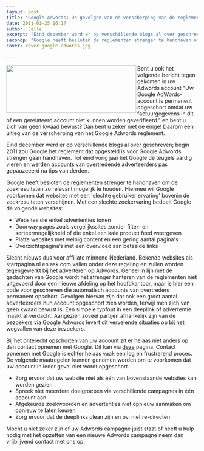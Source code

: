 ```yaml
---
layout: post
title: "Google Adwords: De gevolgen van de verscherping van de reglementen"
date: 2011-01-25 16:17
author: Jelle
excerpt: "Eind december werd er op verschillende blogs al over geschreven; begin 2011 zou Google het reglement dat opgesteld is voor Google Adwords strenger gaan handhaven. Tot eind vorig jaar liet Google de teugels aardig vieren en werden accounts van overtredende adverteerders pas gepauzeeerd na tips van derden."
secondp: "Google heeft besloten de reglementen strenger te handhaven om de zoekresultaten zo relevant mogelijk te houden. Hiermee wil Google voorkomen dat websites met een 'slechte gebruiker ervaring' bovenin de zoekresultaten verschijnen."
cover: cover-google-adwords.jpg

---
```

&#x20;<a href="http://www.nubisonline.nl/wp-content/uploads/2011/02/google-adwords-logo.jpg"><img align="left" class="size-full wp-image-275" title="google-adwords" src="http://www.nubisonline.nl/wp-content/uploads/2011/02/google-adwords-logo.jpg" alt="" width="342" height="126" /></a>Bent u ook het volgende bericht tegen gekomen in uw Adwords account "Uw Google AdWords-account is permanent opgeschort omdat uw factuurgegevens in dit of een gerelateerd account niet kunnen worden geverifieerd." en bent u zich van geen kwaad bewust? Dan bent u zeker niet de enige! Daarom een uitleg van de verscherping van het Google Adwords reglement.

Eind december werd er op verschillende blogs al over geschreven; begin 2011 zou Google het reglement dat opgesteld is voor Google Adwords strenger gaan handhaven. Tot eind vorig jaar liet Google de teugels aardig vieren en werden accounts van overtredende adverteerders pas gepauzeeerd na tips van derden.

Google heeft besloten de reglementen strenger te handhaven om de zoekresultaten zo relevant mogelijk te houden. Hiermee wil Google voorkomen dat websites met een 'slechte gebruiker ervaring' bovenin de zoekresultaten verschijnen. Met een slechte zoekervaring bedoelt Google de volgende websites:

- Websites die enkel advertenties tonen
- Doorway pages zoals vergelijkssites zonder filter- en sorteermogelijkheid of die enkel een kale product feed weergeven
- Platte websites met weinig content en een gering aantal pagina's
- Overzichtspagina’s met een overvloed aan betaalde links

Slecht nieuws dus voor affiliate minnend Nederland. Bekende websites als startpagina.nl en ask.com vallen onder deze regeling en zullen worden tegengewerkt bij het adverteren op Adwords. Geheel in lijn met de gedachten van Google wordt het strenger hanteren van de reglementen niet uitgevoerd door een nieuwe afdeling op het hoofdkantoor, maar is hier een code voor geschreven die automatisch accounts van overtreders permanent opschort. Gevolgen hiervan zijn dat ook een groot aantal adverteerders hun account opgeschort zien worden, terwijl men zich van geen kwaad bewust is. Een simpele typfout in een deeplink of advertentie maakt al verdacht. Aangezien zoveel partijen afhankelijk zijn van de bezoekers via Google Adwords levert dit vervelende situaties op bij het wegvallen van deze bezoekers.

Bij het onterecht opschorten van uw account zit er helaas niet anders op dan contact opnemen met Google. Dit kan via <a href="https://adwords.google.com/support/aw/bin/answer.py?hl=nl&amp;answer=1061835" target="_blank">deze</a> pagina. Contact opnemen met Google is echter helaas vaak een log en frustrerend proces. De volgende maatregelen kunnen genomen worden om te voorkomen dat uw account in ieder geval niet wordt opgeschort.

- Zorg ervoor dat uw website niet als één van bovenstaande websites kan worden gezien
- Spreek niet meerdere doelgroepen via verschillende campagnes in één account aan
- Afgekeurde zoekwoorden en advertenties niet opnieuw aanmaken om opnieuw te laten keuren
- Zorg ervoor dat de deeplinks clean zijn en bv. niet re-directen

Mocht u niet zeker zijn of uw Adwords campagne juist staat of heeft u hulp nodig met het opzetten van een nieuwe Adwords campagne neem dan vrijblijvend contact met ons op.
